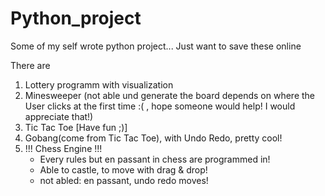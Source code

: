 # Python_project

Some of my self wrote python project...
Just want to save these online

There are 

1. Lottery programm with visualization
2. Minesweeper (not able und generate the board depends on where the User clicks at the first time :( , hope someone would help! I would appreciate that!)
3. Tic Tac Toe [Have fun ;)]
4. Gobang(come from Tic Tac Toe), with Undo Redo, pretty cool!
5. !!! Chess Engine !!!
    - Every rules but en passant in chess are programmed in!
    - Able to castle, to move with drag & drop!
    - not abled: en passant, undo redo moves!
